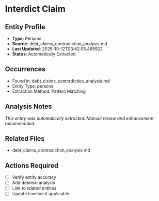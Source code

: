 # Interdict Claim

## Entity Profile
- **Type**: Persons
- **Source**: debt_claims_contradiction_analysis.md
- **Last Updated**: 2025-10-12T03:42:05.485922
- **Status**: Automatically Extracted

## Occurrences
- Found in: debt_claims_contradiction_analysis.md
- Entity Type: persons
- Extraction Method: Pattern Matching

## Analysis Notes
*This entity was automatically extracted. Manual review and enhancement recommended.*

## Related Files
- debt_claims_contradiction_analysis.md

## Actions Required
- [ ] Verify entity accuracy
- [ ] Add detailed analysis
- [ ] Link to related entities
- [ ] Update timeline if applicable
